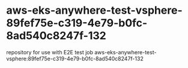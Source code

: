 # aws-eks-anywhere-test-vsphere-89fef75e-c319-4e79-b0fc-8ad540c8247f-132
repository for use with E2E test job aws-eks-anywhere-test-vsphere:89fef75e-c319-4e79-b0fc-8ad540c8247f-132

